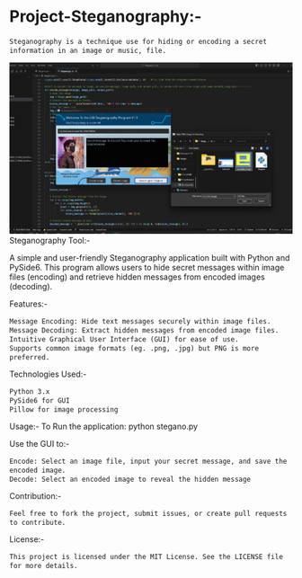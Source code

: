 # Project-Steganography:-

	Steganography is a technique use for hiding or encoding a secret information in an image or music, file.

![App Screenshot](images/screenshot_main.png)
Steganography Tool:-

A simple and user-friendly Steganography application built with Python and PySide6. This program allows users to hide secret 	messages within image files (encoding) and retrieve hidden messages from encoded images (decoding).

Features:-

	Message Encoding: Hide text messages securely within image files.
	Message Decoding: Extract hidden messages from encoded image files.
	Intuitive Graphical User Interface (GUI) for ease of use.
	Supports common image formats (eg. .png, .jpg) but PNG is more preferred.

Technologies Used:-

	Python 3.x
	PySide6 for GUI
	Pillow for image processing

Usage:-
	To Run the application:
	python stegano.py

Use the GUI to:-

	Encode: Select an image file, input your secret message, and save the encoded image.
	Decode: Select an encoded image to reveal the hidden message

Contribution:-

	Feel free to fork the project, submit issues, or create pull requests to contribute.

License:-

	This project is licensed under the MIT License. See the LICENSE file for more details.
